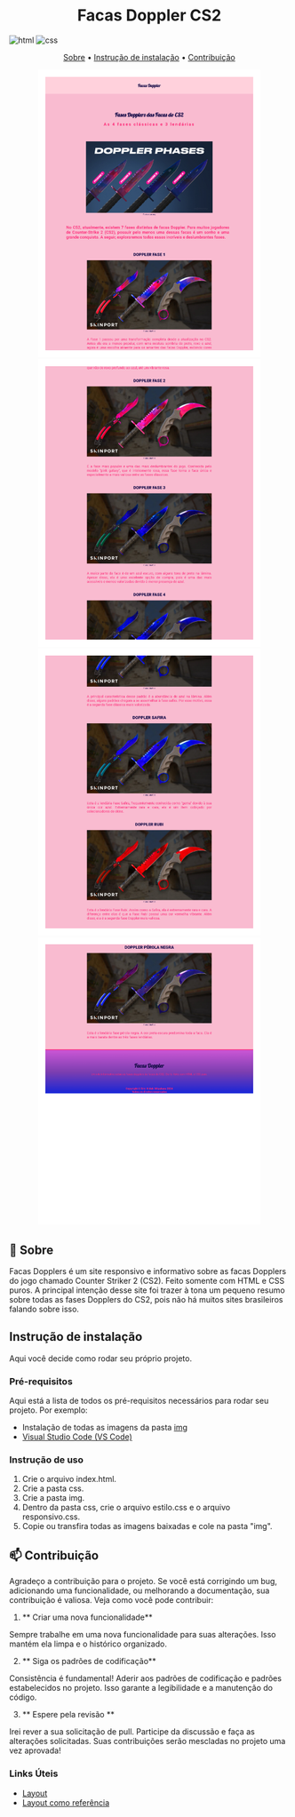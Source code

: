 [HTML5]: https://img.shields.io/badge/html5-%23E34F26.svg?style=for-the-badge&logo=html5&logoColor=white
[CSS3]: https://img.shields.io/badge/css3-%231572B6.svg?style=for-the-badge&logo=css3&logoColor=white

<h1 align="center" style="font-weight: bold;">Facas Doppler CS2</h1>

![html][HTML5]
![css][CSS3]

<p align="center">
 <a href="#about">Sobre</a> • 
 <a href="#started">Instrução de instalação</a> • 
 <a href="#contribute">Contribuição</a>
</p>

<p align="center">
    <img src="./facas-doppler1.png" alt="Facas Doppler" width="400px">
    <img src="./facas-doppler2.png" alt="Facas Doppler" width="400px">
    <img src="./facas-doppler3.png" alt="Facas Doppler" width="400px">
    <img src="./facas-doppler4.png" alt="Facas Doppler" width="400px">

</p>

<h2 id="about">📌 Sobre</h2>

Facas Dopplers é um site responsivo e informativo sobre as facas Dopplers do jogo chamado Counter Striker 2 (CS2). Feito somente com HTML e CSS puros. A principal intenção desse site foi trazer à tona um pequeno resumo sobre todas as fases Dopplers do CS2, pois não há muitos sites brasileiros falando sobre isso.

<h2 id="started">Instrução de instalação</h2>

Aqui você decide como rodar seu próprio projeto.

<h3>Pré-requisitos</h3>

Aqui está a lista de todos os pré-requisitos necessários para rodar seu projeto. Por exemplo:

- Instalação de todas as imagens da pasta [img](https://github.com/EricHidekiMiyahara/facas-doppler/tree/main/img)
- [Visual Studio Code (VS Code)](https://code.visualstudio.com/download)

<h3>Instrução de uso</h3>

1. Crie o arquivo index.html.
2. Crie a pasta css.
3. Crie a pasta img.
4. Dentro da pasta css, crie o arquivo estilo.css e o arquivo responsivo.css.
3. Copie ou transfira todas as imagens baixadas e cole na pasta "img".

<h2 id="contribute">📫 Contribuição</h2>

Agradeço a contribuição para o projeto. Se você está corrigindo um bug, adicionando uma funcionalidade, ou melhorando a documentação, sua contribuição é valiosa. Veja como você pode contribuir:

1. ** Criar uma nova funcionalidade**

Sempre trabalhe em uma nova funcionalidade para suas alterações. Isso mantém ela limpa e o histórico organizado.

2. ** Siga os padrões de codificação**

Consistência é fundamental! Aderir aos padrões de codificação e padrões estabelecidos no projeto. Isso garante a legibilidade e a manutenção do código.

3. ** Espere pela revisão **

Irei rever a sua solicitação de pull. Participe da discussão e faça as alterações solicitadas. Suas contribuições serão mescladas no projeto uma vez aprovada!

<h3>Links Úteis</h3>

- [Layout](https://www.youtube.com/watch?v=6gRtjwD2w88&list=PL2Fdisxwzt_f5C7Mv0kg1EAHhy2VJLf1c)
- [Layout como referência](https://skinport.com/blog/cs2-doppler-phases-guide)